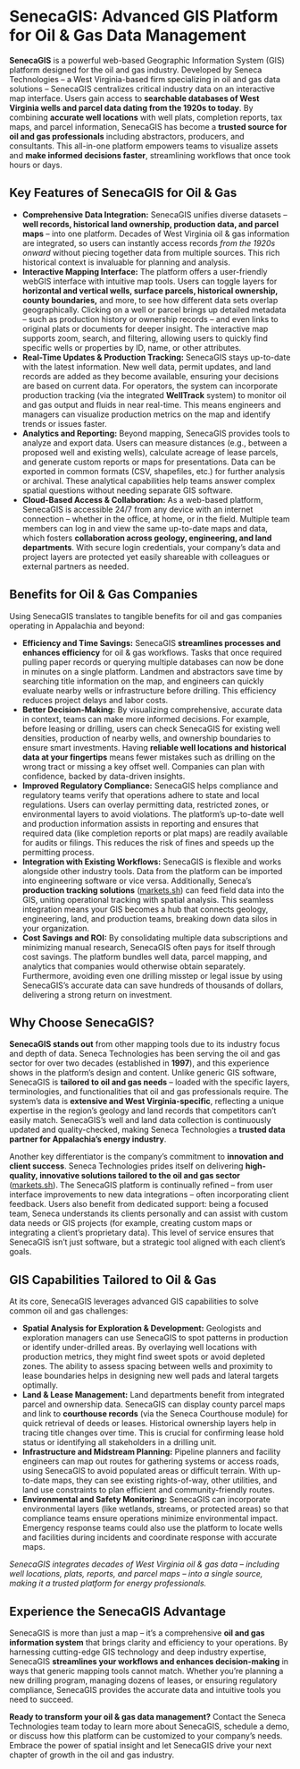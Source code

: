 # SenecaGIS: Advanced GIS Platform for Oil & Gas Data Management

**SenecaGIS** is a powerful web-based Geographic Information System (GIS) platform designed for the oil and gas industry. Developed by Seneca Technologies – a West Virginia-based firm specializing in oil and gas data solutions – SenecaGIS centralizes critical industry data on an interactive map interface. Users gain access to **searchable databases of West Virginia wells and parcel data dating from the 1920s to today**. By combining **accurate well locations** with well plats, completion reports, tax maps, and parcel information, SenecaGIS has become a **trusted source for oil and gas professionals** including abstractors, producers, and consultants. This all-in-one platform empowers teams to visualize assets and **make informed decisions faster**, streamlining workflows that once took hours or days.

## Key Features of SenecaGIS for Oil & Gas

- **Comprehensive Data Integration:** SenecaGIS unifies diverse datasets – **well records, historical land ownership, production data, and parcel maps** – into one platform. Decades of West Virginia oil & gas information are integrated, so users can instantly access records *from the 1920s onward* without piecing together data from multiple sources. This rich historical context is invaluable for planning and analysis.  
- **Interactive Mapping Interface:** The platform offers a user-friendly webGIS interface with intuitive map tools. Users can toggle layers for **horizontal and vertical wells, surface parcels, historical ownership, county boundaries,** and more, to see how different data sets overlap geographically. Clicking on a well or parcel brings up detailed metadata – such as production history or ownership records – and even links to original plats or documents for deeper insight. The interactive map supports zoom, search, and filtering, allowing users to quickly find specific wells or properties by ID, name, or other attributes.  
- **Real-Time Updates & Production Tracking:** SenecaGIS stays up-to-date with the latest information. New well data, permit updates, and land records are added as they become available, ensuring your decisions are based on current data. For operators, the system can incorporate production tracking (via the integrated **WellTrack** system) to monitor oil and gas output and fluids in near real-time. This means engineers and managers can visualize production metrics on the map and identify trends or issues faster.  
- **Analytics and Reporting:** Beyond mapping, SenecaGIS provides tools to analyze and export data. Users can measure distances (e.g., between a proposed well and existing wells), calculate acreage of lease parcels, and generate custom reports or maps for presentations. Data can be exported in common formats (CSV, shapefiles, etc.) for further analysis or archival. These analytical capabilities help teams answer complex spatial questions without needing separate GIS software.  
- **Cloud-Based Access & Collaboration:** As a web-based platform, SenecaGIS is accessible 24/7 from any device with an internet connection – whether in the office, at home, or in the field. Multiple team members can log in and view the same up-to-date maps and data, which fosters **collaboration across geology, engineering, and land departments**. With secure login credentials, your company’s data and project layers are protected yet easily shareable with colleagues or external partners as needed.  

## Benefits for Oil & Gas Companies

Using SenecaGIS translates to tangible benefits for oil and gas companies operating in Appalachia and beyond:

- **Efficiency and Time Savings:** SenecaGIS **streamlines processes and enhances efficiency** for oil & gas workflows. Tasks that once required pulling paper records or querying multiple databases can now be done in minutes on a single platform. Landmen and abstractors save time by searching title information on the map, and engineers can quickly evaluate nearby wells or infrastructure before drilling. This efficiency reduces project delays and labor costs.  
- **Better Decision-Making:** By visualizing comprehensive, accurate data in context, teams can make more informed decisions. For example, before leasing or drilling, users can check SenecaGIS for existing well densities, production of nearby wells, and ownership boundaries to ensure smart investments. Having **reliable well locations and historical data at your fingertips** means fewer mistakes such as drilling on the wrong tract or missing a key offset well. Companies can plan with confidence, backed by data-driven insights.  
- **Improved Regulatory Compliance:** SenecaGIS helps compliance and regulatory teams verify that operations adhere to state and local regulations. Users can overlay permitting data, restricted zones, or environmental layers to avoid violations. The platform’s up-to-date well and production information assists in reporting and ensures that required data (like completion reports or plat maps) are readily available for audits or filings. This reduces the risk of fines and speeds up the permitting process.  
- **Integration with Existing Workflows:** SenecaGIS is flexible and works alongside other industry tools. Data from the platform can be imported into engineering software or vice versa. Additionally, Seneca’s **production tracking solutions** ([markets.sh](https://markets.sh/symbols/COM:SENECATECHNOLOGIES#:~:text=Seneca%20Technologies%20provides%20information%20and,solutions%20tailored%20to%20this%20sector)) can feed field data into the GIS, uniting operational tracking with spatial analysis. This seamless integration means your GIS becomes a hub that connects geology, engineering, land, and production teams, breaking down data silos in your organization.  
- **Cost Savings and ROI:** By consolidating multiple data subscriptions and minimizing manual research, SenecaGIS often pays for itself through cost savings. The platform bundles well data, parcel mapping, and analytics that companies would otherwise obtain separately. Furthermore, avoiding even one drilling misstep or legal issue by using SenecaGIS’s accurate data can save hundreds of thousands of dollars, delivering a strong return on investment.

## Why Choose SenecaGIS?

**SenecaGIS stands out** from other mapping tools due to its industry focus and depth of data. Seneca Technologies has been serving the oil and gas sector for over two decades (established in **1997**), and this experience shows in the platform’s design and content. Unlike generic GIS software, SenecaGIS is **tailored to oil and gas needs** – loaded with the specific layers, terminologies, and functionalities that oil and gas professionals require. The system’s data is **extensive and West Virginia-specific**, reflecting a unique expertise in the region’s geology and land records that competitors can’t easily match. SenecaGIS’s well and land data collection is continuously updated and quality-checked, making Seneca Technologies a **trusted data partner for Appalachia’s energy industry**. 

Another key differentiator is the company’s commitment to **innovation and client success**. Seneca Technologies prides itself on delivering **high-quality, innovative solutions tailored to the oil and gas sector** ([markets.sh](https://markets.sh/symbols/COM:SENECATECHNOLOGIES#:~:text=Seneca%20Technologies%20provides%20information%20and,solutions%20tailored%20to%20this%20sector)). The SenecaGIS platform is continually refined – from user interface improvements to new data integrations – often incorporating client feedback. Users also benefit from dedicated support: being a focused team, Seneca understands its clients personally and can assist with custom data needs or GIS projects (for example, creating custom maps or integrating a client’s proprietary data). This level of service ensures that SenecaGIS isn’t just software, but a strategic tool aligned with each client’s goals.

## GIS Capabilities Tailored to Oil & Gas

At its core, SenecaGIS leverages advanced GIS capabilities to solve common oil and gas challenges:

- **Spatial Analysis for Exploration & Development:** Geologists and exploration managers can use SenecaGIS to spot patterns in production or identify under-drilled areas. By overlaying well locations with production metrics, they might find sweet spots or avoid depleted zones. The ability to assess spacing between wells and proximity to lease boundaries helps in designing new well pads and lateral targets optimally.  
- **Land & Lease Management:** Land departments benefit from integrated parcel and ownership data. SenecaGIS can display county parcel maps and link to **courthouse records** (via the Seneca Courthouse module) for quick retrieval of deeds or leases. Historical ownership layers help in tracing title changes over time. This is crucial for confirming lease hold status or identifying all stakeholders in a drilling unit.  
- **Infrastructure and Midstream Planning:** Pipeline planners and facility engineers can map out routes for gathering systems or access roads, using SenecaGIS to avoid populated areas or difficult terrain. With up-to-date maps, they can see existing rights-of-way, other utilities, and land use constraints to plan efficient and community-friendly routes.  
- **Environmental and Safety Monitoring:** SenecaGIS can incorporate environmental layers (like wetlands, streams, or protected areas) so that compliance teams ensure operations minimize environmental impact. Emergency response teams could also use the platform to locate wells and facilities during incidents and coordinate response with accurate maps.  

 *SenecaGIS integrates decades of West Virginia oil & gas data – including well locations, plats, reports, and parcel maps – into a single source, making it a trusted platform for energy professionals.*  

## Experience the SenecaGIS Advantage

SenecaGIS is more than just a map – it’s a comprehensive **oil and gas information system** that brings clarity and efficiency to your operations. By harnessing cutting-edge GIS technology and deep industry expertise, SenecaGIS **streamlines your workflows and enhances decision-making** in ways that generic mapping tools cannot match. Whether you’re planning a new drilling program, managing dozens of leases, or ensuring regulatory compliance, SenecaGIS provides the accurate data and intuitive tools you need to succeed.

**Ready to transform your oil & gas data management?** Contact the Seneca Technologies team today to learn more about SenecaGIS, schedule a demo, or discuss how this platform can be customized to your company’s needs. Embrace the power of spatial insight and let SenecaGIS drive your next chapter of growth in the oil and gas industry.

